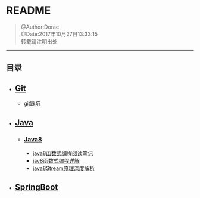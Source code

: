 # README
> @Author:Dorae  
> @Date:2017年10月27日13:33:15  
> 转载请注明出处

----

## 目录

+ ## [Git](./Git/)
	+ [git踩坑 ](./Git/Git踩坑记.md)

+ ## [Java](./Java/)
	+ ### [Java8](./Java/)
		+ [java8函数式编程阅读笔记](./Java/Java8/java8函数式编程阅读笔记.md)
		+ [jav8函数式编程详解](./Java/Java8/Java8函数式编程详解/java8函数式编程详解.md)
		+ [java8Stream原理深度解析](./Java/Java8/Java8Stream原理深度解析/java8Stream原理深度解析.md)

+ ## [SpringBoot](./SpringBoot/)